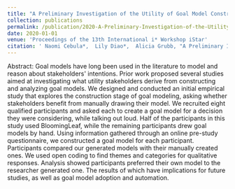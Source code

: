 ```yaml
---
title: "A Preliminary Investigation of the Utility of Goal Model Construction"
collection: publications
permalink: /publication/2020-A-Preliminary-Investigation-of-the-Utility-of-Goal-Model-Construction
date: 2020-01-01
venue: 'Proceedings of the 13th International i* Workshop iStar'
citation: ' Naomi Cebula*,  Lily Diao*,  Alicia Grubb, "A Preliminary Investigation of the Utility of Goal Model Construction." Proceedings of the 13th International i* Workshop iStar, 2020.'
---
```

Abstract: Goal models have long been used in the literature to model and reason about stakeholders' intentions. Prior work proposed several studies aimed at investigating what utility stakeholders derive from constructing and analyzing goal models. We designed and conducted an initial empirical study that explores the construction stage of goal modeling, asking whether stakeholders benefit from manually drawing their model. We recruited eight qualified participants and asked each to create a goal model for a decision they were considering, while talking out loud. Half of the participants in this study used BloomingLeaf, while the remaining participants drew goal models by hand. Using information gathered through an online pre-study questionnaire, we constructed a goal model for each participant. Participants compared our generated models with their manually created ones. We used open coding to find themes and categories for qualitative responses. Analysis showed participants preferred their own model to the researcher generated one. The results of which have implications for future studies, as well as goal model adoption and automation.
